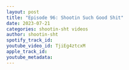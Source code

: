 ```yaml
---
layout: post
title: "Episode 96: Shootin Such Good Shit"
date: 2023-07-21
categories: shootin-sht videos
author: shootin-sht
spotify_track_id: 
youtube_video_id: TjiEg4ztcxM
apple_track_id: 
youtube_metadata: 
---
```


